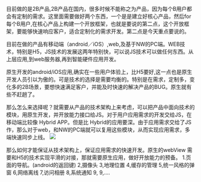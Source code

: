 目前做的是2B产品,2B产品在国内，很多时候不能称之为产品，因为每个B用户都会有定制的需求。这里面需要做好两个东西，一个是是建立好核心产品，然后for每个B用户,在核心产品上构建一个开放框架，也就是要说的第二点，这个开放框架，要能够快速响应客户，适合定制化的需求开发。第二点是今天重点要说的。

目前在做的产品有移动端（android／iOS）,web,及基于NW的PC端。WEB技术，特别是H5，JS技术的发展这两年特别快，可以说JS技术可以做任何东西。从上层应用,到web服务器,再到智能硬件应用开发。

原生开发的android/iOS应用,确实在一些用户体验上，比H5要好,这一点也是原生开发人员引以为傲的。可是技术的选择是需要均衡的。特别是在需求，定制多，变化多的2B场景，要想快速满足客户，并能及时快速的解决产品的BUG。原生就有些不赶趟了。

那么怎么来选择呢？就需要从产品的技术架构上来考虑，可以把产品中面向技术的模块，用原生开发，并开放能力接口给JS。对于用户应用需求的开发交给JS，在移动端比较像 Hybrid APP。但是比 Hybrid的应用要深。由于应用需求交给了JS作，那么对于web，和NW的PC端就可以复用这些模块，从而实现应用需求，多端快速同步上线。
![](http://www.uisdc.com/wp-content/uploads/2014/12/texingfenxi.png)

那么如何才能保证从技术架构上，保证应用需求的快速开发。原生的webView 需要和H5的技术实现平滑的对接，那就需要原生应用，做好开放能力的预备。
1.页面的导航。(android的返回键)
2,摄像头
3,地理位置
4,缓存的管理
5,统一风格的弹窗
6,网络离线
7,访问相册
8,系统通知
9,
9,....



